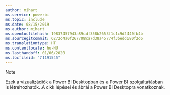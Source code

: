 ```yaml
---
author: mihart
ms.service: powerbi
ms.topic: include
ms.date: 08/15/2019
ms.author: mihart
ms.openlocfilehash: 19837457943a89cdf358b2653f1c1c9d2440fb4b
ms.sourcegitcommit: 6272c4a0f267708ca7d38a45774f3bedd680f2d6
ms.translationtype: HT
ms.contentlocale: hu-HU
ms.lasthandoff: 01/06/2020
ms.locfileid: "71191545"
---
```

>[!NOTE]
>Ezek a vizualizációk a Power BI Desktopban és a Power BI szolgáltatásban is létrehozhatók. A cikk lépései és ábrái a Power BI Desktopra vonatkoznak. 
